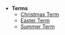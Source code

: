 * **Terms**
  * [Christmas Term](terms/christmas.md)
  * [Easter Term](terms/easter.md)
  * [Summer Term](terms/summer.md)